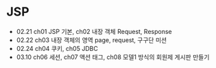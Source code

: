# JSP
+ 02.21 ch01 JSP 기본, ch02 내장 객체 Request, Response
+ 02.22 ch03 내장 객체의 영역 page, request, 구구단 미션
+ 02.24 ch04 쿠키, ch05 JDBC
+ 03.10 ch06 세션, ch07 액션 태그, ch08 모델1 방식의 회원제 게시판 만들기